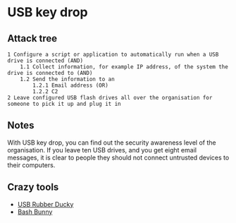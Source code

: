 # USB key drop

## Attack tree

```text
1 Configure a script or application to automatically run when a USB drive is connected (AND)
    1.1 Collect information, for example IP address, of the system the drive is connected to (AND)
    1.2 Send the information to an
        1.2.1 Email address (OR)
        1.2.2 C2
2 Leave configured USB flash drives all over the organisation for someone to pick it up and plug it in
```

## Notes

With USB key drop, you can find out the security awareness level of the organisation. If you leave ten USB drives, 
and you get eight email messages, it is clear to people they should not connect untrusted devices to their computers.

## Crazy tools

* [USB Rubber Ducky](https://hak5.org/products/usb-rubber-ducky?variant=353378649)
* [Bash Bunny](https://hak5.org/products/bash-bunny)